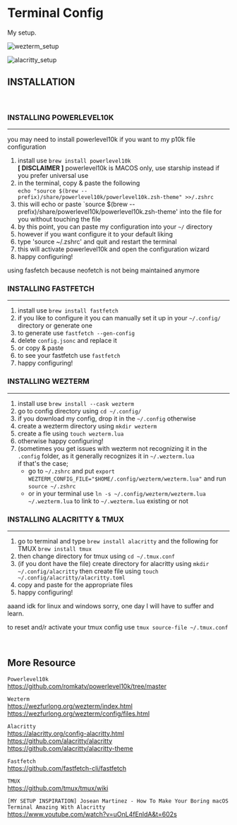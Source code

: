 # Terminal Config

My setup.

![wezterm_setup](https://github.com/user-attachments/assets/3855c8e3-1a47-489f-a294-87febc0be00f)

![alacritty_setup](https://github.com/user-attachments/assets/53626a20-177b-45df-8f4c-ea26f38f8912)

## INSTALLATION
<br>

### INSTALLING POWERLEVEL10K
---
you may need to install powerlevel10k if you want to my p10k file configuration
1. install use `brew install powerlevel10k` <br> **[ DISCLAIMER ]** powerlevel10k is MACOS only, use starship instead if you prefer universal use
2. in the terminal, copy & paste the following <br> `echo "source $(brew --prefix)/share/powerlevel10k/powerlevel10k.zsh-theme" >>/.zshrc`
3. this will echo or paste `source $(brew --prefix)/share/powerlevel10k/powerlevel10k.zsh-theme' into the file for you without touching the file
4. by this point, you can paste my configuration into your `~/` directory
5. however if you want configure it to your default liking
6. type 'source ~/.zshrc' and quit and restart the terminal
7. this will activate powerlevel10k and open the configuration wizard
8. happy configuring!

using fasfetch because neofetch is not being maintained anymore
### INSTALLING FASTFETCH
---
1. install use `brew install fastfetch`
2. if you like to configure it you can manually set it up in your `~/.config/` directory or generate one
3. to generate use `fastfetch --gen-config`
4. delete `config.jsonc` and replace it
5. or copy & paste
6. to see your fastfetch use `fastfetch`
7. happy configuring!

### INSTALLING WEZTERM
---
1. install use `brew install --cask wezterm`
2. go to config directory using `cd ~/.config/`
3. if you download my config, drop it in the `~/.config` otherwise
4. create a wezterm directory using `mkdir wezterm`
5. create a fle using `touch wezterm.lua`
6. otherwise happy configuring!
7. (sometimes you get issues with wezterm not recognizing it in the `.config` folder, as it generally recognizes it in `~/.wezterm.lua`
   <br> if that's the case;
     - go to `~/.zshrc` and put `export WEZTERM_CONFIG_FILE="$HOME/.config/wezterm/wezterm.lua"` and run `source ~/.zshrc`
     - or in your terminal use `ln -s ~/.config/wezterm/wezterm.lua ~/.wezterm.lua` to link to `~/.wezterm.lua` existing or not

### INSTALLING ALACRITTY & TMUX
---
1. go to terminal and type `brew install alacritty` and the following for TMUX `brew install tmux`
2. then change directory for tmux using `cd ~/.tmux.conf`
3. (if you dont have the file) create directory for alacritty using `mkdir ~/.config/alacritty` then create file using `touch ~/.config/alacritty/alacritty.toml`
4. copy and paste for the appropriate files
5. happy configuring!

aaand idk for linux and windows sorry, one day I will have to suffer and learn.

to reset and/r activate your tmux config
use `tmux source-file ~/.tmux.conf`

<br>

## More Resource
`Powerlevel10k` <br>
https://github.com/romkatv/powerlevel10k/tree/master <br>

`Wezterm` <br>
https://wezfurlong.org/wezterm/index.html <br>
https://wezfurlong.org/wezterm/config/files.html <br>

`Alacritty` <br>
https://alacritty.org/config-alacritty.html <br>
https://github.com/alacritty/alacritty <br>
https://github.com/alacritty/alacritty-theme <br>

`Fastfetch` <br>
https://github.com/fastfetch-cli/fastfetch <br>

`TMUX` <br>
https://github.com/tmux/tmux/wiki <br>

`[MY SETUP INSPIRATION] Josean Martinez - How To Make Your Boring macOS Terminal Amazing With Alacritty` <br>
https://www.youtube.com/watch?v=uOnL4fEnldA&t=602s
